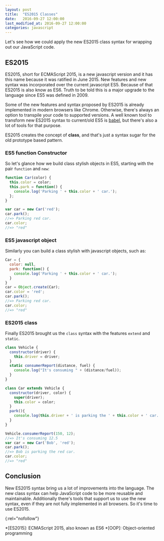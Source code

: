 ```yaml
---
layout: post
title:  "ES2015 Classes"
date:   2016-09-27 12:00:00
last_modified_at: 2016-09-27 12:00:00
categories: javascript
---
```


Let's see how we could apply the new ES2015 class syntax for wrapping out our JavaScript code.

## ES2015

ES2015, short for ECMAScript 2015, is a new javascript version and it has this name because it was ratified in June 2015. New features and new syntax was incorporated over the current javascript ES5. Because of that ES2015 is also know as ES6. Truth to be told this is a major upgrade to the language since ES5 was defined in 2009.

Some of the new features and syntax proposed by ES2015 is already implemented in modern browsers like Chrome. Otherwise, there's always an option to transpile your code to supported versions. A well known tool to transform new ES2015 syntax to current/old ES5 is [babel], but there's also a lot of tools for that purpose.

ES2015 creates the concept of **class**, and that's just a syntax sugar for the old prototype based pattern.

### ES5 function Constructor

So let's glance how we build class stylish objects in ES5, starting with the pair `function` and `new`:

```javascript
function Car(color) {
  this.color = color;
  this.park = function() {
    console.log('Parking ' + this.color + ' car.');
  };
}

var car = new Car('red');
car.park();
//=> Parking red car.
car.color;
//=> "red"
```

### ES5 javascript object

Similarly you can build a class stylish with javascript objects, such as:

```javascript
Car = {
  color: null,
  park: function() {
    console.log('Parking ' + this.color + ' car.');
  }
}
car = Object.create(Car);
car.color = 'red';
car.park();
//=> Parking red car.
car.color;
//=> "red"
```

### ES2015 class

Finally ES2015 brought us the `class` syntax with the features `extend` and `static`.

```javascript
class Vehicle {
  constructor(driver) {
    this.driver = driver;
  }
  static consumerReport(distance, fuel) {
    console.log("It's consuming " + (distance/fuel));
  }
}

class Car extends Vehicle {
  constructor(driver, color) {
    super(driver);
    this.color = color;
  }
  park(){
    console.log(this.driver + ' is parking the ' + this.color + ' car.');
  }
}

Vehicle.consumerReport(150, 12);
//=> It's consuming 12.5
var car = new Car('Bob', 'red');
car.park();
//=> Bob is parking the red car.
car.color;
//=> "red"
```

## Conclusion

New ES2015 syntax bring us a lot of improvements into the language. The new class syntax can help JavaScript code to be more reusable and maintainable. Additionally there's tools that support us to use the new syntax, even if they are not fully implemented in all browsers. So it's time to use ES2015.

[babel]: https://babeljs.io/docs/learn-es2015/
{:rel="nofollow"}

*[ES2015]: ECMAScript 2015, also known as ES6
*[OOP]: Object-oriented programming
